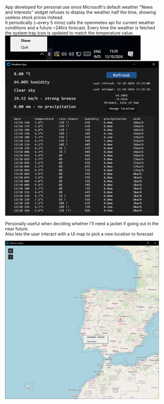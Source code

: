 App developed for personal use since Microsoft's default weather "News and Interests" widget refuses to display the weather half the time, showing useless stock prices instead. <br />
It periodically (~every 5 mins) calls the openmeteo api for current weather conditions and a future ~24hrs forecast. Every time the weather is fetched the system tray icon is updated to match the temperature value. <br />
![Tray Icon](docs/screenshots/show_quit.png)
![Dashboard](docs/screenshots/dashboard.png)

Personally useful when deciding whether I'll need a jacket if going out in the near future. <br />
Also lets the user interact with a UI map to pick a new location to forecast <br />

![Select Location](docs/screenshots/select%20location.png)
